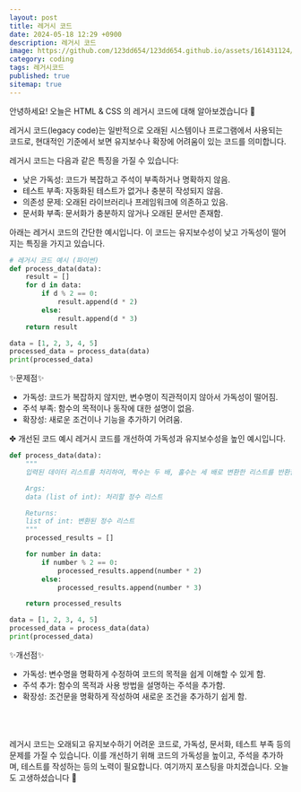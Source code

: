 ```yaml
---
layout: post
title: 레거시 코드
date: 2024-05-18 12:29 +0900
description: 레거시 코드
image: https://github.com/123dd654/123dd654.github.io/assets/161431124/7b4d7bb0-20ad-465d-a7c6-c67ea7319d40
category: coding
tags: 레거시코드 
published: true
sitemap: true
---
```


안녕하세요!
오늘은 HTML & CSS 의 레거시 코드에 대해 알아보겠습니다 🫶

레거시 코드(legacy code)는 일반적으로 오래된 시스템이나 프로그램에서 사용되는 코드로,
현대적인 기준에서 보면 유지보수나 확장에 어려움이 있는 코드를 의미합니다.

레거시 코드는 다음과 같은 특징을 가질 수 있습니다:

* 낮은 가독성: 코드가 복잡하고 주석이 부족하거나 명확하지 않음.
* 테스트 부족: 자동화된 테스트가 없거나 충분히 작성되지 않음.
* 의존성 문제: 오래된 라이브러리나 프레임워크에 의존하고 있음.
* 문서화 부족: 문서화가 충분하지 않거나 오래된 문서만 존재함.


아래는 레거시 코드의 간단한 예시입니다.
이 코드는 유지보수성이 낮고 가독성이 떨어지는 특징을 가지고 있습니다.

````python
# 레거시 코드 예시 (파이썬)
def process_data(data):
    result = []
    for d in data:
        if d % 2 == 0:
            result.append(d * 2)
        else:
            result.append(d * 3)
    return result

data = [1, 2, 3, 4, 5]
processed_data = process_data(data)
print(processed_data)
````

✨문제점✨

* 가독성: 코드가 복잡하지 않지만, 변수명이 직관적이지 않아서 가독성이 떨어짐.
* 주석 부족: 함수의 목적이나 동작에 대한 설명이 없음.
* 확장성: 새로운 조건이나 기능을 추가하기 어려움.

✤ 개선된 코드 예시
레거시 코드를 개선하여 가독성과 유지보수성을 높인 예시입니다.

````python
def process_data(data):
    """
    입력된 데이터 리스트를 처리하여, 짝수는 두 배, 홀수는 세 배로 변환한 리스트를 반환합니다.

    Args:
    data (list of int): 처리할 정수 리스트

    Returns:
    list of int: 변환된 정수 리스트
    """
    processed_results = []

    for number in data:
        if number % 2 == 0:
            processed_results.append(number * 2)
        else:
            processed_results.append(number * 3)

    return processed_results

data = [1, 2, 3, 4, 5]
processed_data = process_data(data)
print(processed_data)
````

✨개선점✨

* 가독성: 변수명을 명확하게 수정하여 코드의 목적을 쉽게 이해할 수 있게 함.
* 주석 추가: 함수의 목적과 사용 방법을 설명하는 주석을 추가함.
* 확장성: 조건문을 명확하게 작성하여 새로운 조건을 추가하기 쉽게 함.

<br />
<br />
<br />
레거시 코드는 오래되고 유지보수하기 어려운 코드로, 가독성, 문서화, 테스트 부족 등의 문제를 가질 수 있습니다.
이를 개선하기 위해 코드의 가독성을 높이고, 주석을 추가하며, 테스트를 작성하는 등의 노력이 필요합니다.
여기까지 포스팅을 마치겠습니다.
오늘도 고생하셨습니다 🍞







